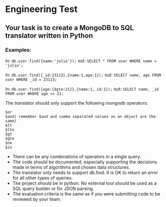 # Engineering Test

## Your task is to create a MongoDB to SQL translator written in Python

### Examples:
in: `db.user.find({name:'julio'});`
out: `SELECT * FROM user WHERE name = 'julio';`
						
in: `db.user.find({_id:23113},{name:1,age:1});`
out: `SELECT name, age FROM user WHERE _id = 23113;`
						
in: `db.user.find({age:{$gte:21}},{name:1,_id:1});`
out: `SELECT name, _id FROM user WHERE age >= 21;`
						
The translator should only support the following mongodb operators:
```						
$or
$and( remember $and and comma separated values on an object are the same) 
$lt
$lte
$gt
$gte
$ne
$in
```

- There can be any combinations of operators in a single query.
- The code should be documented, especially supporting the decisions made in terms of algorithms and chosen data structures.
- The translator only needs to support db.find. It is OK to return an error for all other types of queries.
- The project should be in python. No external tool should be used as a SQL query builder or for JSON parsing.
- The evaluation criteria is the same as if you were submitting code to be reviewed by your team.
